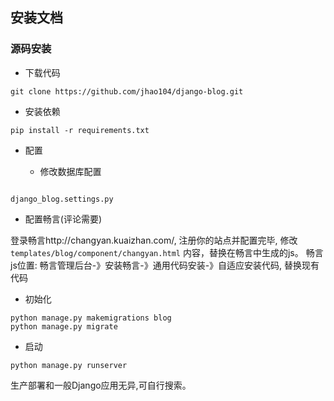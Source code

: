 ## 安装文档

### 源码安装

* 下载代码

```shell script
git clone https://github.com/jhao104/django-blog.git
```

* 安装依赖

```shell script
pip install -r requirements.txt
```

* 配置

    * 修改数据库配置

```shell script

django_blog.settings.py
```

   * 配置畅言(评论需要)

登录畅言http://changyan.kuaizhan.com/, 注册你的站点并配置完毕,
修改 `templates/blog/component/changyan.html` 内容，替换在畅言中生成的js。
畅言js位置: 畅言管理后台-》安装畅言-》通用代码安装-》自适应安装代码, 替换现有代码

* 初始化

```shell script
python manage.py makemigrations blog
python manage.py migrate
```

* 启动

```shell script
python manage.py runserver
```

生产部署和一般Django应用无异,可自行搜索。

 